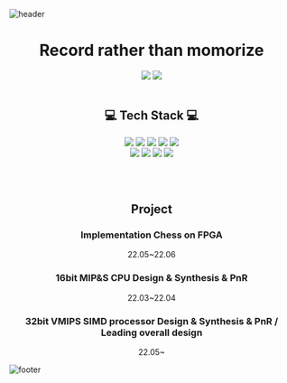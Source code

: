 ![header](https://capsule-render.vercel.app/api?type=waving&&color=gradient&height=100&section=header&fontSize=90)

<div align = "center">
  
<h1>Record rather than momorize</h1>

<a href="https://k-j-w.tistory.com/" target="_blank"><img src="https://img.shields.io/badge/Tistroy-FF5722?style=flat&logo=Telegraph&logoColor=white"/></a>
<a href="https://www.instagram.com/zi_vvan/" target="_blank"><img src="https://img.shields.io/badge/Instagram-E4405F?style=flat&logo=Instagram&logoColor=white"/></a>
<br></br>
<h2>💻 Tech Stack 💻</h2>

<img src="https://img.shields.io/badge/Python-3776AB?style=flat-square&logo=Python&logoColor=white"/>
<img src="https://img.shields.io/badge/C-00599C?style=flat-square&logo=C&logoColor=white"/>
<img src="https://img.shields.io/badge/verilog-20C997?style=flat-square&logo=velog&logoColor=white"/>
<img src="https://img.shields.io/badge/Xilinx-E01F27?style=flat-square&logo=Xilinx&logoColor=white"/>
  <img src="https://img.shields.io/badge/Synopsys tools-4B32C3?style=flat-square&logo=Stripe&logoColor=white"/>
<br>
<img src="https://img.shields.io/badge/Notion-000000?style=flat-square&logo=Notion&logoColor=white"/>
<img src="https://img.shields.io/badge/Slack-4A154B?style=flat-square&logo=Slack&logoColor=white"/>
<img src="https://img.shields.io/badge/Linux-FCC624?style=flat-square&logo=Linux&logoColor=black"/>
<img src="https://img.shields.io/badge/Git-F05032?style=flat-square&logo=Git&logoColor=white"/>

<br></br>
<h2>Project</h2>
<div align = "center">
<h3>Implementation Chess on FPGA</h3>
<div>22.05~22.06</div>
<h3>16bit MIP&S CPU Design & Synthesis & PnR</h3>
<div>22.03~22.04</div>
<h3>32bit VMIPS SIMD processor Design & Synthesis & PnR / Leading overall design</h3>
<div>22.05~</div>
</div>
</div>

![footer](https://capsule-render.vercel.app/api?type=waving&&color=gradient&height=100&section=footer&fontSize=90)
